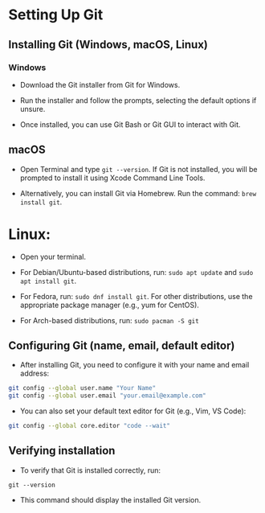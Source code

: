# Setting Up Git

## Installing Git (Windows, macOS, Linux)

### Windows

- Download the Git installer from Git for Windows.

- Run the installer and follow the prompts, selecting the default options if unsure.

- Once installed, you can use Git Bash or Git GUI to interact with Git.

## macOS

- Open Terminal and type `git --version`. If Git is not installed, you will be prompted to install it using Xcode Command Line Tools.

- Alternatively, you can install Git via Homebrew. Run the command: `brew install git`.

# Linux:

- Open your terminal.

- For Debian/Ubuntu-based distributions, run: `sudo apt update` and `sudo apt install git`.

- For Fedora, run: `sudo dnf install git`. For other distributions, use the appropriate package manager (e.g., yum for CentOS).

- For Arch-based distributions, run: `sudo pacman -S git`

## Configuring Git (name, email, default editor)

- After installing Git, you need to configure it with your name and email address:

```bash
git config --global user.name "Your Name"
git config --global user.email "your.email@example.com"
```

- You can also set your default text editor for Git (e.g., Vim, VS Code):

```bash
git config --global core.editor "code --wait"
```

## Verifying installation

- To verify that Git is installed correctly, run:

```
git --version
```

- This command should display the installed Git version.
